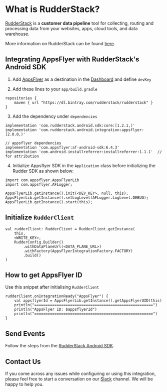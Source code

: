 # What is RudderStack?

[RudderStack](https://rudderstack.com/) is a **customer data pipeline** tool for collecting, routing and processing data from your websites, apps, cloud tools, and data warehouse.

More information on RudderStack can be found [here](https://github.com/rudderlabs/rudder-server).

## Integrating AppsFlyer with RudderStack's Android SDK

1. Add [AppsFlyer](https://www.appsflyer.com) as a destination in the [Dashboard](https://app.rudderlabs.com/) and define ```devKey```

2. Add these lines to your ```app/build.gradle```
```
repositories {
    maven { url "https://dl.bintray.com/rudderstack/rudderstack" }
}
```
3. Add the dependency under ```dependencies```
```
implementation 'com.rudderstack.android.sdk:core:[1.2.1,)'
implementation 'com.rudderstack.android.integration:appsflyer:[2.0.0,)'

// appsflyer dependencies
implementation 'com.appsflyer:af-android-sdk:6.4.3'
implementation 'com.android.installreferrer:installreferrer:1.1.1'  // for attribution
```

4. Initialize Appsflyer SDK in the `Application` class before initializing the Rudder SDK as shown below:

```
import com.appsflyer.AppsFlyerLib
import com.appsflyer.AFLogger;

AppsFlyerLib.getInstance().init(<DEV_KEY>, null, this);
AppsFlyerLib.getInstance().setLogLevel(AFLogger.LogLevel.DEBUG);
AppsFlyerLib.getInstance().start(this);
```
## Initialize ```RudderClient```

```
val rudderClient: RudderClient = RudderClient.getInstance(
    this,
    <WRITE_KEY>,
    RudderConfig.Builder()
        .withDataPlaneUrl(<DATA_PLANE_URL>)
        .withFactory(AppsFlyerIntegrationFactory.FACTORY)
        .build()
)
```

## How to get AppsFlyer ID

Use this snippet after initialising `RudderClient`
```
rudderClient.onIntegrationReady("AppsFlyer") {
    val appsflyerId = AppsFlyerLib.getInstance().getAppsFlyerUID(this)
    println("=====================================================")
    println("AppsFlyer ID: $appsflyerId")
    println("=====================================================")
}
```

## Send Events

Follow the steps from the [RudderStack Android SDK](https://github.com/rudderlabs/rudder-sdk-android).

## Contact Us

If you come across any issues while configuring or using this integration, please feel free to start a conversation on our [Slack](https://resources.rudderstack.com/join-rudderstack-slack) channel. We will be happy to help you.

